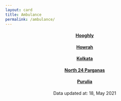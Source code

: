```yaml
---
layout: card
title: Ambulance
permalink: /ambulance/
---
```

<div align="center">
<a href="{{ "/ambulance/Hooghly" | relative_url}}" ><div class="card"><h4><b>Hooghly</b></h4></div></a>
<a href="{{ "/ambulance/Howrah" | relative_url}}" ><div class="card"><h4><b>Howrah</b></h4></div></a>
<a href="{{ "/ambulance/Kolkata" | relative_url}}" ><div class="card"><h4><b>Kolkata</b></h4></div></a>
<a href="{{ "/ambulance/North-24-Parganas" | relative_url}}" ><div class="card"><h4><b>North 24 Parganas</b></h4></div></a>
<a href="{{ "/ambulance/Purulia" | relative_url}}" ><div class="card"><h4><b>Purulia</b></h4></div></a>
<div style="margin-top: 20px; text-align: left; border: none;">

</div>
<div class="text_foot"> Data updated at: 18, May 2021 </div></div>